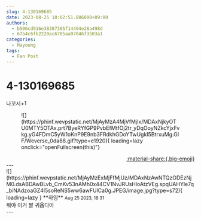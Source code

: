 ```yaml
---
slug: 4-130169685
date: 2023-08-25 18:02:51.886000+09:00
authors:
  - b506cd916e38387305f14494e28a498d
  - 67b4c6fb2220ac6705aa97046f3503a1
categories:
  - Hayoung
tags:
  - Fan Post
---
```


# 4-130169685

<div class="post-container" markdown="1">
<div class="content-container md-sidebar__scrollwrap" markdown="1">

나꼬시+1
<figure markdown="1">
![](https://phinf.wevpstatic.net/MjAyMzA4MjVfMjIx/MDAxNjkyOTU0MTY5OTAx.prt7ByeRYfGP9PvbEfMtfOj2tr_yDqOoyNZkcYjxFvkg.yG4FDmC5yW1oKnP9E9nb3FRdkhGDoYTwUgkI5BtrxuMg.GIF/Weverse_0da88.gif?type=e1920){ loading=lazy onclick="openFullscreen(this)"}
</figure>


</div>
</div>

<div style="text-align: right;" markdown="1">
<a href="https://weverse.io/fromis9/fanpost/4-130169685" style="text-align: right;">:material-share:{.big-emoji}</a>
</div>
---

<div class="comments-container md-sidebar__scrollwrap" markdown="1">
<div class="comment" markdown="1">
<div class='id-container' markdown="1">
![](https://phinf.wevpstatic.net/MjAyMzExMjFfMjUz/MDAxNzAwNTQzODEzNjM0.dsABDAwBLvb_CmKv53nAMh0x44CV1NvJRUsHloAtzVEg.spqUAHYle7q_biNAdzoaGZ4l5soReNS5ww6awFUlCa0g.JPEG/image.jpg?type=s72){ loading=lazy }
**<span class="artist">하영</span>** <small>Aug 25 2023, 18:31</small><br>
</div>
<div class='comment-body' markdown="1">
뭐야 이거 짤 귀욥다아
</div>
</div>
</div>
---
